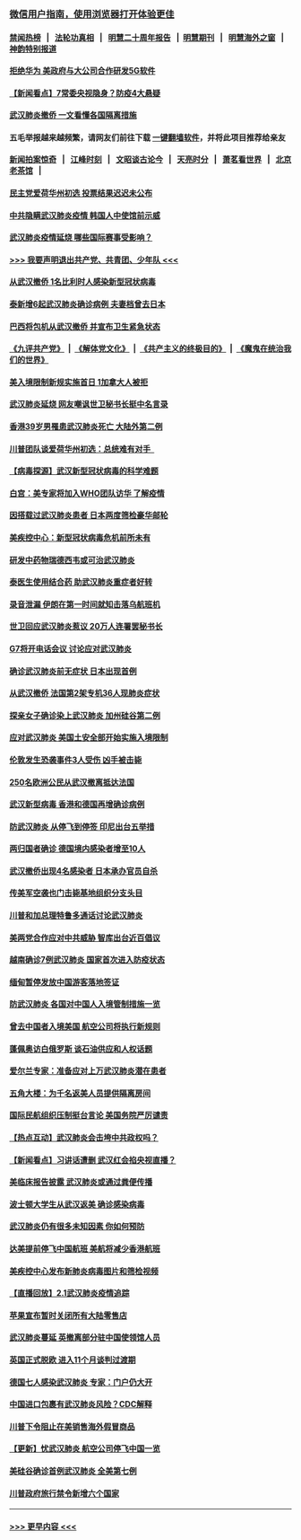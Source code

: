 ### [微信用户指南，使用浏览器打开体验更佳](https://github.com/gfw-breaker/banned-news1/blob/master/indexes/wechat-guide.md?t=0)
#### [禁闻热榜](热点新闻.md?t=0)  &nbsp;&nbsp;|&nbsp;&nbsp; [法轮功真相](https://github.com/gfw-breaker/truth/blob/master/README.md?t=0) &nbsp;&nbsp;|&nbsp;&nbsp; [明慧二十周年报告](https://github.com/gfw-breaker/mh-reports/blob/master/README.md?t=0) &nbsp;&nbsp;|&nbsp;&nbsp;[明慧期刊](https://github.com/gfw-breaker/mh-qikan) &nbsp;&nbsp;|&nbsp;&nbsp; [明慧海外之窗](https://github.com/gfw-breaker/mh-news/blob/master/README.md?t=0) &nbsp;&nbsp;|&nbsp;&nbsp; [神韵特别报道](https://github.com/gfw-breaker/mh-news/blob/master/shenyun.md?t=0)
#### [拒绝华为 美政府与大公司合作研发5G软件](../pages/nsc418/n11844625.md?t=02050544) 
#### [【新闻看点】7常委央视隐身？防疫4大悬疑](../pages/nsc418/n11844611.md?t=02050544) 
#### [武汉肺炎撤侨 一文看懂各国隔离措施](../pages/nsc418/n11844216.md?t=02050544) 
#### 五毛举报越来越频繁，请网友们前往下载 [一键翻墙软件](https://github.com/gfw-breaker/ssr-accounts)，并将此项目推荐给亲友
#### [新闻拍案惊奇](https://github.com/gfw-breaker/banned-news1/blob/master/pages/link4.md) &nbsp;&nbsp;|&nbsp;&nbsp; [江峰时刻](https://github.com/gfw-breaker/banned-news1/blob/master/pages/link4.md) &nbsp;&nbsp;|&nbsp;&nbsp; [文昭谈古论今](https://github.com/gfw-breaker/banned-news1/blob/master/pages/link4.md) &nbsp;&nbsp;|&nbsp;&nbsp; [天亮时分](https://github.com/gfw-breaker/banned-news1/blob/master/pages/link4.md) &nbsp;&nbsp;|&nbsp;&nbsp; [萧茗看世界](https://github.com/gfw-breaker/banned-news1/blob/master/pages/link4.md) &nbsp;&nbsp;|&nbsp;&nbsp; [北京老茶馆](https://github.com/gfw-breaker/banned-news1/blob/master/pages/link4.md) &nbsp;&nbsp;|&nbsp;&nbsp; 
#### [民主党爱荷华州初选 投票结果迟迟未公布](../pages/nsc418/n11844207.md?t=02050544) 
#### [中共隐瞒武汉肺炎疫情 韩国人中使馆前示威](../pages/nsc418/n11844084.md?t=02050544) 
#### [武汉肺炎疫情延烧 哪些国际赛事受影响？](../pages/nsc418/n11843958.md?t=02050544) 
#### [>>> 我要声明退出共产党、共青团、少年队 <<<](https://github.com/begood0513/goodnews/blob/master/quit/letter.md) 
#### [从武汉撤侨 1名比利时人感染新型冠状病毒](../pages/nsc418/n11843977.md?t=02050544) 
#### [泰新增6起武汉肺炎确诊病例 夫妻档曾去日本](../pages/nsc418/n11843900.md?t=02050544) 
#### [巴西将包机从武汉撤侨 并宣布卫生紧急状态](../pages/nsc418/n11843418.md?t=02050544) 
#### [《九评共产党》](https://github.com/begood0513/9ping.md/blob/master/README.md) &nbsp;|&nbsp; [《解体党文化》](../../../../jtdwh.md/blob/master/README.md)  &nbsp;|&nbsp; [《共产主义的终极目的》](../../../../gczydzjmd.md/blob/master/README.md) &nbsp;|&nbsp; [《魔鬼在统治我们的世界》](../../../../mgztzwmdsj.md/blob/master/README.md) 
#### [美入境限制新规实施首日 1加拿大人被拒](../pages/nsc418/n11843058.md?t=02050544) 
#### [武汉肺炎延烧 网友嘲讽世卫秘书长挺中名言录](../pages/nsc418/n11843056.md?t=02050544) 
#### [香港39岁男罹患武汉肺炎死亡 大陆外第二例](../pages/nsc418/n11843026.md?t=02050544) 
#### [川普团队谈爱荷华州初选：总统难有对手  ](../pages/nsc418/n11842867.md?t=02050544) 
#### [【病毒探源】武汉新型冠状病毒的科学难题](../pages/nsc418/n11842176.md?t=02050544) 
#### [白宫：美专家将加入WHO团队访华 了解疫情](../pages/nsc418/n11842198.md?t=02050544) 
#### [因搭载过武汉肺炎患者 日本两度筛检豪华邮轮](../pages/nsc418/n11842447.md?t=02050544) 
#### [美疾控中心：新型冠状病毒危机前所未有](../pages/nsc418/n11842406.md?t=02050544) 
#### [研发中药物瑞德西韦或可治武汉肺炎](../pages/nsc418/n11842100.md?t=02050544) 
#### [泰医生使用结合药 助武汉肺炎重症者好转](../pages/nsc418/n11842096.md?t=02050544) 
#### [录音泄漏 伊朗在第一时间就知击落乌航班机](../pages/nsc418/n11842002.md?t=02050544) 
#### [世卫回应武汉肺炎惹议 20万人连署罢秘书长](../pages/nsc418/n11841664.md?t=02050544) 
#### [G7将开电话会议 讨论应对武汉肺炎](../pages/nsc418/n11841658.md?t=02050544) 
#### [确诊武汉肺炎前无症状 日本出现首例](../pages/nsc418/n11841567.md?t=02050544) 
#### [从武汉撤侨 法国第2架专机36人现肺炎症状](../pages/nsc418/n11841382.md?t=02050544) 
#### [探亲女子确诊染上武汉肺炎 加州硅谷第二例](../pages/nsc418/n11839784.md?t=02050544) 
#### [应对武汉肺炎 美国土安全部开始实施入境限制](../pages/nsc418/n11839729.md?t=02050544) 
#### [伦敦发生恐袭事件3人受伤 凶手被击毙](../pages/nsc418/n11839442.md?t=02050544) 
#### [250名欧洲公民从武汉撤离抵达法国](../pages/nsc418/n11839438.md?t=02050544) 
#### [武汉新型病毒 香港和德国再增确诊病例](../pages/nsc418/n11839381.md?t=02050544) 
#### [防武汉肺炎 从停飞到停签 印尼出台五举措](../pages/nsc418/n11839282.md?t=02050544) 
#### [两归国者确诊 德国境内感染者增至10人](../pages/nsc418/n11839164.md?t=02050544) 
#### [武汉撤侨出现4名感染者 日本承办官员自杀](../pages/nsc418/n11839044.md?t=02050544) 
#### [传美军空袭也门击毙基地组织分支头目](../pages/nsc418/n11839210.md?t=02050544) 
#### [川普和加总理特鲁多通话讨论武汉肺炎](../pages/nsc418/n11839128.md?t=02050544) 
#### [美两党合作应对中共威胁 智库出台近百倡议](../pages/nsc418/n11838437.md?t=02050544) 
#### [越南确诊7例武汉肺炎 国家首次进入防疫状态](../pages/nsc418/n11838860.md?t=02050544) 
#### [缅甸暂停发放中国游客落地签证](../pages/nsc418/n11838730.md?t=02050544) 
#### [防武汉肺炎 各国对中国人入境管制措施一览](../pages/nsc418/n11838726.md?t=02050544) 
#### [曾去中国者入境美国 航空公司将执行新规则](../pages/nsc418/n11838375.md?t=02050544) 
#### [蓬佩奥访白俄罗斯 谈石油供应和人权话题](../pages/nsc418/n11838242.md?t=02050544) 
#### [爱尔兰专家：准备应对上万武汉肺炎潜在患者](../pages/nsc418/n11837978.md?t=02050544) 
#### [五角大楼：为千名返美人员提供隔离房间](../pages/nsc418/n11837831.md?t=02050544) 
#### [国际民航组织压制挺台言论 美国务院严厉谴责](../pages/nsc418/n11837791.md?t=02050544) 
#### [【热点互动】武汉肺炎会击垮中共政权吗？](../pages/nsc418/n11837779.md?t=02050544) 
#### [【新闻看点】习讲话遭删 武汉红会掐央视直播？](../pages/nsc418/n11837573.md?t=02050544) 
#### [美临床报告披露 武汉肺炎或通过粪便传播](../pages/nsc418/n11837626.md?t=02050544) 
#### [波士顿大学生从武汉返美 确诊感染病毒](../pages/nsc418/n11837580.md?t=02050544) 
#### [武汉肺炎仍有很多未知因素 你如何预防](../pages/nsc418/n11837666.md?t=02050544) 
#### [达美提前停飞中国航班 美航将减少香港航班](../pages/nsc418/n11837649.md?t=02050544) 
#### [美疾控中心发布新肺炎病毒图片和筛检视频](../pages/nsc418/n11837491.md?t=02050544) 
#### [【直播回放】2.1武汉肺炎疫情追踪](../pages/nsc418/n11837232.md?t=02050544) 
#### [苹果宣布暂时关闭所有大陆零售店](../pages/nsc418/n11837097.md?t=02050544) 
#### [武汉肺炎蔓延 英撤离部分驻中国使领馆人员](../pages/nsc418/n11837061.md?t=02050544) 
#### [英国正式脱欧 进入11个月谈判过渡期](../pages/nsc418/n11836911.md?t=02050544) 
#### [德国七人感染武汉肺炎 专家：门户仍大开](../pages/nsc418/n11836344.md?t=02050544) 
#### [中国进口包裹有武汉肺炎风险？CDC解释](../pages/nsc418/n11836321.md?t=02050544) 
#### [川普下令阻止在美销售海外假冒商品](../pages/nsc418/n11836261.md?t=02050544) 
#### [【更新】忧武汉肺炎 航空公司停飞中国一览](../pages/nsc418/n11835931.md?t=02050544) 
#### [美硅谷确诊首例武汉肺炎 全美第七例](../pages/nsc418/n11836093.md?t=02050544) 
#### [川普政府旅行禁令新增六个国家](../pages/nsc418/n11836083.md?t=02050544) 

----
#### [ >>> 更早内容 <<< ](../indexes/nsc418-earlier.md)
